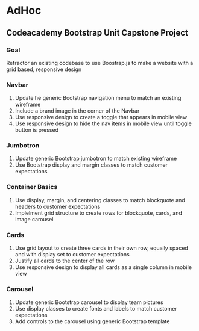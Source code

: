 # AdHoc

## Codeacademy Bootstrap Unit Capstone Project

### Goal
Refractor an existing codebase to use Boostrap.js to make a website with a grid based, responsive design

### Navbar
1. Update he generic Bootstrap navigation menu to match an existing wireframe
2. Include a brand image in the corner of the Navbar
3. Use responsive design to create a toggle that appears in mobile view
4. Use responsive design to hide the nav items in mobile view until toggle button is pressed

### Jumbotron
1. Update generic Bootstrap jumbotron to match existing wireframe
2. Use Bootstrap display and margin classes to match customer expectations

### Container Basics
1. Use display, margin, and centering classes to match blockquote and headers to customer expectations
2. Implelment grid structure to create rows for blockquote, cards, and image carousel

### Cards
1. Use grid layout to create three cards in their own row, equally spaced and with display set to customer expectations
2. Justify all cards to the center of the row
3. Use responsive design to display all cards as a single column in mobile view

### Carousel
1. Update generic Bootstrap carousel to display team pictures
2. Use display classes to create fonts and labels to match customer expectations
3. Add controls to the carousel using generic Bootstrap template